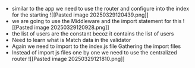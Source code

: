 - similar to the app we need to use the router and configure into the index for the starting
![[Pasted image 20250329120439.png]]
- we are going to use the Middleware and the import statement for this
![[Pasted image 20250329120928.png]]
- the list of users are the constant becoz it contains the list of users
- Need to learn what is Match data in the validator
- Again we need to import to the index.js file
Gathering the import files
- Instead of import js files one by one we need to use the centralized router
![[Pasted image 20250329121810.png]]
